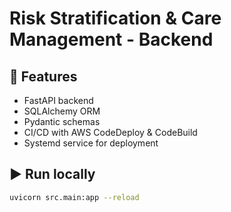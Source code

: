 # Risk Stratification & Care Management - Backend

## 🚀 Features
- FastAPI backend
- SQLAlchemy ORM
- Pydantic schemas
- CI/CD with AWS CodeDeploy & CodeBuild
- Systemd service for deployment

## ▶️ Run locally
```bash
uvicorn src.main:app --reload

